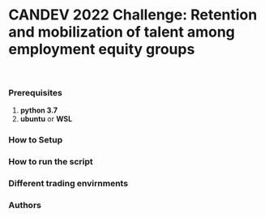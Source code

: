 # CANDEV 2022 Challenge: Retention and mobilization of talent among employment equity groups
​		

### Prerequisites

1. **python 3.7**
2. **ubuntu** or **WSL**

### How to Setup



### How to run the script



### Different trading envirnments



### Authors

